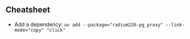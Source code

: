 ## Cheatsheet
* Add a dependency: `uv add --package="radium226-pg_proxy" --link-mode="copy" "click"`